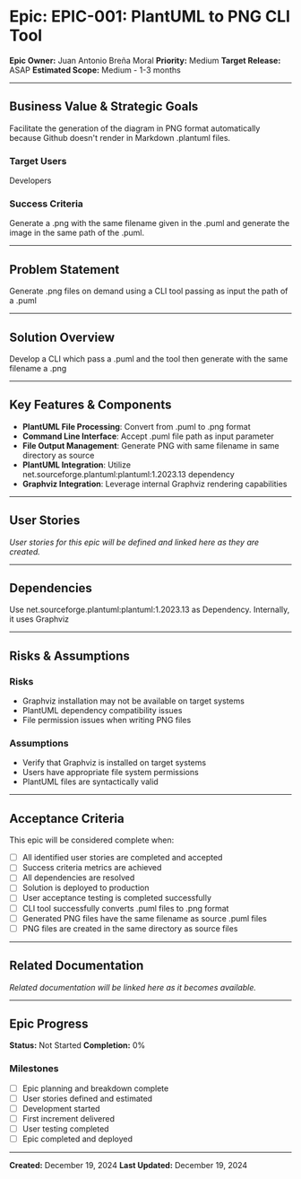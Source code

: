 # Epic: EPIC-001: PlantUML to PNG CLI Tool

**Epic Owner:** Juan Antonio Breña Moral
**Priority:** Medium
**Target Release:** ASAP
**Estimated Scope:** Medium - 1-3 months

---

## Business Value & Strategic Goals

Facilitate the generation of the diagram in PNG format automatically because Github doesn't render in Markdown .plantuml files.

### Target Users
Developers

### Success Criteria
Generate a .png with the same filename given in the .puml and generate the image in the same path of the .puml.

---

## Problem Statement

Generate .png files on demand using a CLI tool passing as input the path of a .puml

---

## Solution Overview

Develop a CLI which pass a .puml and the tool then generate with the same filename a .png

---

## Key Features & Components

- **PlantUML File Processing**: Convert from .puml to .png format
- **Command Line Interface**: Accept .puml file path as input parameter
- **File Output Management**: Generate PNG with same filename in same directory as source
- **PlantUML Integration**: Utilize net.sourceforge.plantuml:plantuml:1.2023.13 dependency
- **Graphviz Integration**: Leverage internal Graphviz rendering capabilities

---

## User Stories

_User stories for this epic will be defined and linked here as they are created._

---

## Dependencies

Use net.sourceforge.plantuml:plantuml:1.2023.13 as Dependency. Internally, it uses Graphviz

---

## Risks & Assumptions

### Risks
- Graphviz installation may not be available on target systems
- PlantUML dependency compatibility issues
- File permission issues when writing PNG files

### Assumptions
- Verify that Graphviz is installed on target systems
- Users have appropriate file system permissions
- PlantUML files are syntactically valid

---

## Acceptance Criteria

This epic will be considered complete when:
- [ ] All identified user stories are completed and accepted
- [ ] Success criteria metrics are achieved
- [ ] All dependencies are resolved
- [ ] Solution is deployed to production
- [ ] User acceptance testing is completed successfully
- [ ] CLI tool successfully converts .puml files to .png format
- [ ] Generated PNG files have the same filename as source .puml files
- [ ] PNG files are created in the same directory as source files

---

## Related Documentation

_Related documentation will be linked here as it becomes available._

---

## Epic Progress

**Status:** Not Started
**Completion:** 0%

### Milestones
- [ ] Epic planning and breakdown complete
- [ ] User stories defined and estimated
- [ ] Development started
- [ ] First increment delivered
- [ ] User testing completed
- [ ] Epic completed and deployed

---

**Created:** December 19, 2024
**Last Updated:** December 19, 2024
